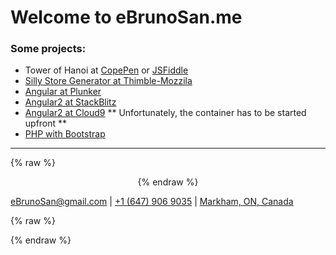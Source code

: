 <script defer src="https://use.fontawesome.com/releases/v5.0.10/js/all.js" integrity="sha384-slN8GvtUJGnv6ca26v8EzVaR9DC58QEwsIk9q1QXdCU8Yu8ck/tL/5szYlBbqmS+" crossorigin="anonymous"></script>


# Welcome to eBrunoSan.me

### Some projects:
- Tower of Hanoi at [CopePen](https://codepen.io/ebrunosan/pen/NMRoZX) or [JSFiddle](https://jsfiddle.net/ebrunosan/8hkxot4a/)
- [Silly Store Generator at Thimble-Mozzila](https://thimbleprojects.org/ebrunosan/467686)
- [Angular at Plunker](https://embed.plnkr.co/uVy4H64hZBmzucoHjXM3/)
- [Angular2 at StackBlitz](https://stackblitz.com/edit/angular-qijtbn)
- [Angular2 at Cloud9](https://angular2-bdasilvasantos00.c9users.io/) ** Unfortunately, the container has to be started upfront **
- [PHP with Bootstrap](http://web.ebrunosan.epizy.com)

* * *
{% raw %}
<p style="text-align: center;">
{% endraw %}

[<i class="fas fa-envelope fa-lg"></i> eBrunoSan@gmail.com](mailto:ebrunosan@gmail.com) | 
[<i class="fas fa-phone fa-lg"></i> +1 (647) 906 9035](tel:+16479069035) | 
[<i class="fas fa-map-marker-alt"></i> Markham, ON, Canada](https://goo.gl/maps/fSSwMpRAKRx)

[<i class="fab fa-github fa-2x"></i>](https://github.com/ebrunosan)
[<i class="fab fa-gitlab fa-2x"></i>](https://gitlab.com/ebrunosan)
[<i class="fab fa-linkedin fa-2x"></i>](https://www.linkedin.com/in/ebrunosan)
[<i class="fab fa-twitter fa-2x"></i>](https://twitter.com/ebrunosan)
[<i class="fab fa-wordpress fa-2x"></i>](https://ebrunosan.wordpress.com/)

{% raw %}
</p>
{% endraw %}
